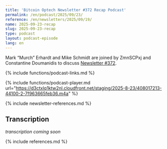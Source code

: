```yaml
---
title: 'Bitcoin Optech Newsletter #372 Recap Podcast'
permalink: /en/podcast/2025/09/23/
reference: /en/newsletters/2025/09/19/
name: 2025-09-23-recap
slug: 2025-09-23-recap
type: podcast
layout: podcast-episode
lang: en
---
```

Mark “Murch” Erhardt and Mike Schmidt are joined by ZmnSCPxj and Constantine Doumanidis to discuss [Newsletter #372]({{page.reference}}).

{% include functions/podcast-links.md %}

{% include functions/podcast-player.md url="https://d3ctxlq1ktw2nl.cloudfront.net/staging/2025-8-23/408017213-44100-2-7f963665feb36.m4a" %}

{% include newsletter-references.md %}

## Transcription

_transcription coming soon_

{% include references.md %}
